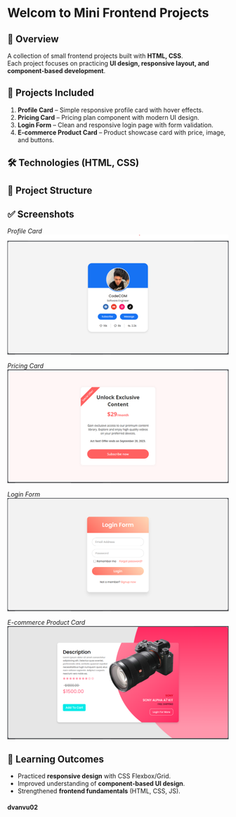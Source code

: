 # Welcom to Mini Frontend Projects

## 📌 Overview
A collection of small frontend projects built with **HTML, CSS**.  
Each project focuses on practicing **UI design, responsive layout, and component-based development**.  

## 🚀 Projects Included
1. **Profile Card** – Simple responsive profile card with hover effects.  
2. **Pricing Card** – Pricing plan component with modern UI design.  
3. **Login Form** – Clean and responsive login page with form validation.  
4. **E-commerce Product Card** – Product showcase card with price, image, and buttons.  

## 🛠️ Technologies (HTML, CSS)

## 📂 Project Structure

## ✅ Screenshots
_Profile Card_  
![Profile Card Screenshot](https://github.com/dvanvu02/mini-frontend-projects/blob/main/demo-images/Profile%20Card.png)

_Pricing Card_  
![Pricing Card Screenshot](https://github.com/dvanvu02/mini-frontend-projects/blob/main/demo-images/Pricing%20Card.png)

_Login Form_
![Login Card Screenshot](https://github.com/dvanvu02/mini-frontend-projects/blob/main/demo-images/Login%20Form.png)

_E-commerce Product Card_
![E-commerce Product Screenshot](https://github.com/dvanvu02/mini-frontend-projects/blob/main/demo-images/Ecommerce%20Card.png)

## 📖 Learning Outcomes
- Practiced **responsive design** with CSS Flexbox/Grid.  
- Improved understanding of **component-based UI design**.  
- Strengthened **frontend fundamentals** (HTML, CSS, JS).  

#### dvanvu02